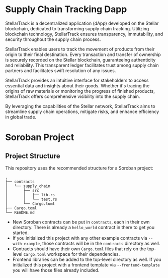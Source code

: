 # Supply Chain Tracking Dapp

StellarTrack is a decentralized application (dApp) developed on the Stellar blockchain, dedicated to transforming supply chain tracking. Utilizing blockchain technology, StellarTrack ensures transparency, immutability, and security throughout the supply chain process.

StellarTrack enables users to track the movement of products from their origin to their final destination. Every transaction and transfer of ownership is securely recorded on the Stellar blockchain, guaranteeing authenticity and reliability. This transparent ledger facilitates trust among supply chain partners and facilitates swift resolution of any issues.

StellarTrack provides an intuitive interface for stakeholders to access essential data and insights about their goods. Whether it's tracing the origins of raw materials or monitoring the progress of finished products, StellarTrack offers comprehensive visibility into the supply chain.

By leveraging the capabilities of the Stellar network, StellarTrack aims to streamline supply chain operations, mitigate risks, and enhance efficiency in global trade.

# Soroban Project

## Project Structure

This repository uses the recommended structure for a Soroban project:
```text
.
├── contracts
│   └── supply_chain
│       ├── src
│       │   ├── lib.rs
│       │   └── test.rs
│       └── Cargo.toml
├── Cargo.toml
└── README.md
```

- New Soroban contracts can be put in `contracts`, each in their own directory. There is already a `hello_world` contract in there to get you started.
- If you initialized this project with any other example contracts via `--with-example`, those contracts will be in the `contracts` directory as well.
- Contracts should have their own `Cargo.toml` files that rely on the top-level `Cargo.toml` workspace for their dependencies.
- Frontend libraries can be added to the top-level directory as well. If you initialized this project with a frontend template via `--frontend-template` you will have those files already included.
